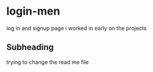 # login-men

log in and signup page i worked  in early on the projects

## Subheading 

trying to change the read me file

